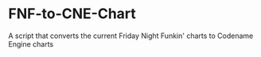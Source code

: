 # FNF-to-CNE-Chart
A script that converts the current Friday Night Funkin' charts to Codename Engine charts
